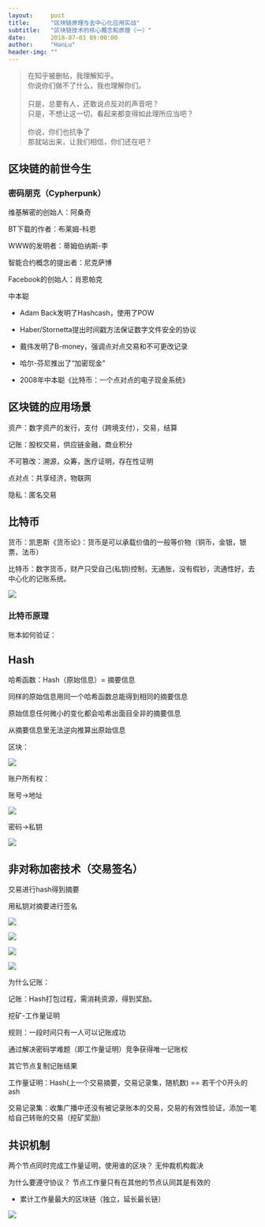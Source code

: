 ```yaml
---
layout:     post
title:      "区块链原理与去中心化应用实战"
subtitle:   "区块链技术的核心概念和原理（一）"
date:       2018-07-03 09:00:00
author:     "HanLu"
header-img: ""
---
```


> 在知乎被删帖，我理解知乎。  
> 你说你们做不了什么，我也理解你们。  
> <br/>
> 只是，总要有人，还敢说点反对的声音吧？    
> 只是，不想让这一切，看起来都变得如此理所应当吧？  
> <br/>
> 你说，你们也抗争了  
> 那就站出来，让我们相信，你们还在吧？

## 区块链的前世今生

### 密码朋克（Cypherpunk）

维基解密的创始人：阿桑奇

BT下载的作者：布莱姆-科恩

WWW的发明者：蒂姆伯纳斯-李

智能合约概念的提出者：尼克萨博

Facebook的创始人：肖恩帕克

中本聪

* Adam Back发明了Hashcash，使用了POW

* Haber/Stornetta提出时间戳方法保证数字文件安全的协议

* 戴伟发明了B-money，强调点对点交易和不可更改记录

* 哈尔-芬尼推出了“加密现金”

* 2008年中本聪《比特币：一个点对点的电子现金系统》

## 区块链的应用场景

资产：数字资产的发行，支付（跨境支付），交易，结算

记账：股权交易，供应链金融，商业积分

不可篡改：溯源，众筹，医疗证明，存在性证明

点对点：共享经济，物联网

隐私：匿名交易

## 比特币

货币：凯恩斯《货币论》：货币是可以承载价值的一般等价物（铜币，金银，银票，法币）

比特币：数字货币，财产只受自己(私钥)控制，无通胀，没有假钞，流通性好，去中心化的记账系统。

![](/img/in-post/post-blockchain-1/post-blockchain-1.1.jpg)

### 比特币原理

账本如何验证：

## Hash

哈希函数：Hash（原始信息）= 摘要信息

同样的原始信息用同一个哈希函数总能得到相同的摘要信息

原始信息任何微小的变化都会哈希出面目全非的摘要信息

从摘要信息里无法逆向推算出原始信息

区块：

![](/img/in-post/post-blockchain-1/post-blockchain-1.2.jpg)

账户所有权：

账号->地址

![](/img/in-post/post-blockchain-1/post-blockchain-1.3.jpg)

密码->私钥

![](/img/in-post/post-blockchain-1/post-blockchain-1.4.jpg)

## 非对称加密技术（交易签名）

交易进行hash得到摘要

用私钥对摘要进行签名

![](/img/in-post/post-blockchain-1/post-blockchain-1.5.jpg)

![](/img/in-post/post-blockchain-1/post-blockchain-1.6.jpg)

![](/img/in-post/post-blockchain-1/post-blockchain-1.7.jpg)

![](/img/in-post/post-blockchain-1/post-blockchain-1.8.jpg)

为什么记账：

记账：Hash打包过程，需消耗资源，得到奖励。

挖矿-工作量证明

规则：一段时间只有一人可以记账成功

通过解决密码学难题（即工作量证明）竞争获得唯一记账权

其它节点复制记账结果

工作量证明：Hash(上一个交易摘要，交易记录集，随机数) == 若干个0开头的 ash

交易记录集：收集广播中还没有被记录账本的交易，交易的有效性验证，添加一笔给自己转账的交易（挖矿奖励）

## 共识机制

两个节点同时完成工作量证明，使用谁的区块？ 无仲裁机构裁决

为什么要遵守协议？ 节点工作量只有在其他的节点认同其是有效的

* 累计工作量最大的区块链（独立，延长最长链）

![](/img/in-post/post-blockchain-1/post-blockchain-1.9.jpg)
